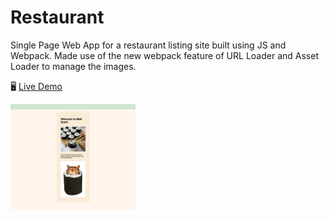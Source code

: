 # Restaurant

Single Page Web App for a restaurant listing site built using JS and Webpack. Made use of the new webpack feature of URL Loader and Asset Loader to manage the images. 

🖥    [Live Demo](https://philsmithies.github.io/restaurant/) 

<img src="./landing.png" style="width: 200px;" alt="restaurant demo">